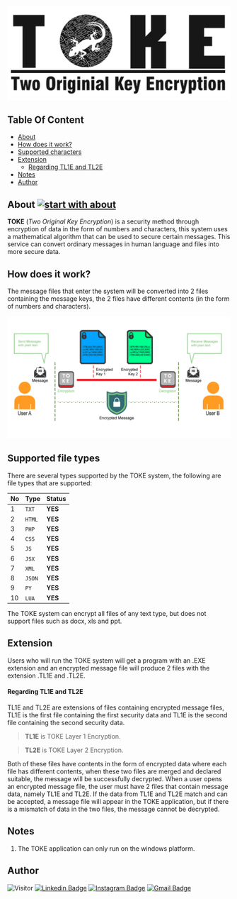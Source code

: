 !["Two Original Key Encryption"](./Documentation/LOGO%20PANJANG.png?raw=true "Two Original Key Encryption")

## Table Of Content
- [About](#about)
- [How does it work?](#how-does-it-work-)
- [Supported characters](#supported-characters)
- [Extension](#extension)
    + [Regarding TL1E and TL2E](#regarding-tl1e-and-tl2e)
- [Notes](#notes)
- [Author](#author)

## About [![start with about](https://img.shields.io/badge/start%20with-about-brightgreen.svg?style=flat)](https://github.com/rahmatagungj/toke)
**TOKE** (*Two Original Key Encryption*) is a security method through encryption of data in the form of numbers and characters, this system uses a mathematical algorithm that can be used to secure certain messages. This service can convert ordinary messages in human language and files into more secure data.

## How does it work?
The message files that enter the system will be converted into 2 files containing the message keys, the 2 files have different contents (in the form of numbers and characters).

!["How TOKE System Works"](./Documentation/flow.jpg?raw=true "TOKE Algorithm Works")

## Supported file types
There are several types supported by the TOKE system, the following are file types that are supported:

No | Type | Status
--- | --- | ---
1 | `TXT` | **YES**
2 | `HTML` | **YES**
3 | `PHP` | **YES**
4 | `CSS` | **YES**
5 | `JS` | **YES**
6 | `JSX` | **YES**
7 | `XML` | **YES**
8 | `JSON` | **YES**
9 | `PY` | **YES**
10 | `LUA` | **YES**

The TOKE system can encrypt all files of any text type, but does not support files such as docx, xls and ppt.

## Extension
Users who will run the TOKE system will get a program with an .EXE extension and an encrypted message file will produce 2 files with the extension .TL1E and .TL2E.

#### Regarding TL1E and TL2E
TL1E and TL2E are extensions of files containing encrypted message files, TL1E is the first file containing the first security data and TL1E is the second file containing the second security data.

> **TL1E** is TOKE Layer 1 Encryption.

> **TL2E** is TOKE Layer 2 Encryption.

Both of these files have contents in the form of encrypted data where each file has different contents, when these two files are merged and declared suitable, the message will be successfully decrypted.
When a user opens an encrypted message file, the user must have 2 files that contain message data, namely TL1E and TL2E. If the data from TL1E and TL2E match and can be accepted, a message file will appear in the TOKE application, but if there is a mismatch of data in the two files, the message cannot be decrypted.

## Notes
1. The TOKE application can only run on the windows platform.

## Author
![Visitor](https://visitor-badge.laobi.icu/badge?page_id=rahmatagungj.toke) [![Linkedin Badge](https://img.shields.io/badge/-rahmatagungj-red?style=flat-square&logo=Linkedin&logoColor=white&link=https://www.linkedin.com/in/rahmatagungj/)](https://www.linkedin.com/in/rahmatagungj/) [![Instagram Badge](https://img.shields.io/badge/-rahmatagungj-purple?style=flat-square&logo=instagram&logoColor=white&link=https://instagram.com/rahmatagungj/)](https://instagram.com/rahmatagungj) [![Gmail Badge](https://img.shields.io/badge/-rahmatagungj@gmail.com-c14438?style=flat-square&logo=Gmail&logoColor=white&link=mailto:rahmatagungj@gmail.com)](mailto:rahmatagungj@gmail.com)
